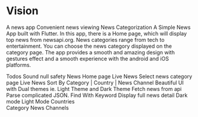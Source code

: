# Vision
A news app
Convenient news viewing
News Categorization
A Simple News App built with Flutter. In this app, there is a Home page, which will display top news from newsapi.org. News categories range from tech to entertainment. You can choose the news category displayed on the category page. The app provides a smooth and amazing design with gestures effect and a smooth experience with the android and iOS platforms.

Todos
 Sound null safety
 News Home page
 Live News
 Select news category page
 Live News
 Sort By Category | Country | News Channel
 Beautiful UI with Dual themes ie. Light Theme and Dark Theme
 Fetch news from api
 Parse complicated JSON.
 Find With Keyword
 Display full news detail
Dark mode		Light Mode		Countries	
Category		News Channels	
